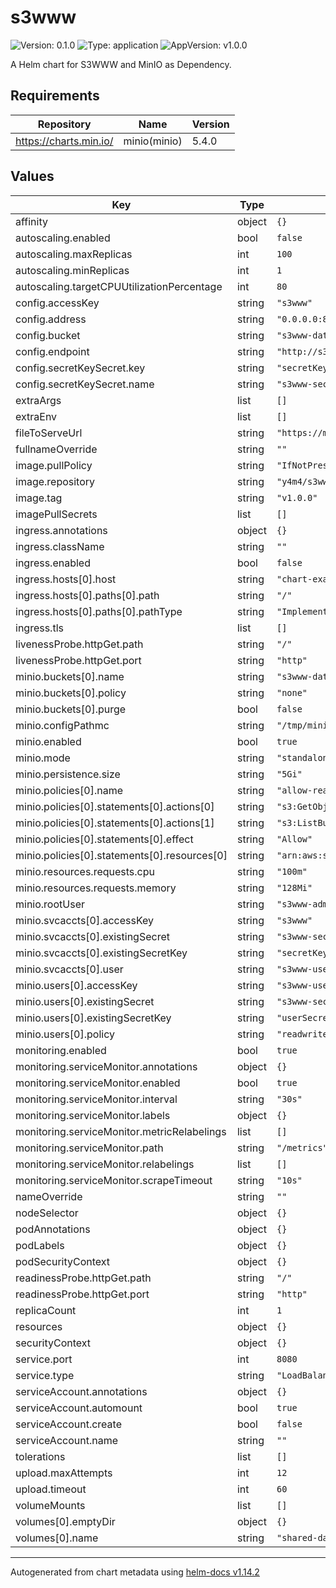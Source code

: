 # s3www

![Version: 0.1.0](https://img.shields.io/badge/Version-0.1.0-informational?style=flat-square) ![Type: application](https://img.shields.io/badge/Type-application-informational?style=flat-square) ![AppVersion: v1.0.0](https://img.shields.io/badge/AppVersion-v1.0.0-informational?style=flat-square)

A Helm chart for S3WWW and MinIO as Dependency.

## Requirements

| Repository | Name | Version |
|------------|------|---------|
| https://charts.min.io/ | minio(minio) | 5.4.0 |

## Values

| Key | Type | Default | Description |
|-----|------|---------|-------------|
| affinity | object | `{}` |  |
| autoscaling.enabled | bool | `false` |  |
| autoscaling.maxReplicas | int | `100` |  |
| autoscaling.minReplicas | int | `1` |  |
| autoscaling.targetCPUUtilizationPercentage | int | `80` |  |
| config.accessKey | string | `"s3www"` |  |
| config.address | string | `"0.0.0.0:8080"` |  |
| config.bucket | string | `"s3www-data"` |  |
| config.endpoint | string | `"http://s3www-minio:9000"` |  |
| config.secretKeySecret.key | string | `"secretKey"` |  |
| config.secretKeySecret.name | string | `"s3www-secret"` |  |
| extraArgs | list | `[]` |  |
| extraEnv | list | `[]` |  |
| fileToServeUrl | string | `"https://media1.giphy.com/media/v1.Y2lkPTc5MGI3NjExYzhrcnV1NnJlZ3J3b3l3ZW83bG5iMGthNWYwZWwxMTIxbGQ3MjU4dCZlcD12MV9pbnRlcm5hbF9naWZfYnlfaWQmY3Q9Zw/VdiQKDAguhDSi37gn1/giphy.gif"` |  |
| fullnameOverride | string | `""` |  |
| image.pullPolicy | string | `"IfNotPresent"` |  |
| image.repository | string | `"y4m4/s3www"` |  |
| image.tag | string | `"v1.0.0"` |  |
| imagePullSecrets | list | `[]` |  |
| ingress.annotations | object | `{}` |  |
| ingress.className | string | `""` |  |
| ingress.enabled | bool | `false` |  |
| ingress.hosts[0].host | string | `"chart-example.local"` |  |
| ingress.hosts[0].paths[0].path | string | `"/"` |  |
| ingress.hosts[0].paths[0].pathType | string | `"ImplementationSpecific"` |  |
| ingress.tls | list | `[]` |  |
| livenessProbe.httpGet.path | string | `"/"` |  |
| livenessProbe.httpGet.port | string | `"http"` |  |
| minio.buckets[0].name | string | `"s3www-data"` |  |
| minio.buckets[0].policy | string | `"none"` |  |
| minio.buckets[0].purge | bool | `false` |  |
| minio.configPathmc | string | `"/tmp/minio/mc/"` |  |
| minio.enabled | bool | `true` |  |
| minio.mode | string | `"standalone"` |  |
| minio.persistence.size | string | `"5Gi"` |  |
| minio.policies[0].name | string | `"allow-read"` |  |
| minio.policies[0].statements[0].actions[0] | string | `"s3:GetObject"` |  |
| minio.policies[0].statements[0].actions[1] | string | `"s3:ListBucket"` |  |
| minio.policies[0].statements[0].effect | string | `"Allow"` |  |
| minio.policies[0].statements[0].resources[0] | string | `"arn:aws:s3:::s3www-data/*"` |  |
| minio.resources.requests.cpu | string | `"100m"` |  |
| minio.resources.requests.memory | string | `"128Mi"` |  |
| minio.rootUser | string | `"s3www-admin"` |  |
| minio.svcaccts[0].accessKey | string | `"s3www"` |  |
| minio.svcaccts[0].existingSecret | string | `"s3www-secret"` |  |
| minio.svcaccts[0].existingSecretKey | string | `"secretKey"` |  |
| minio.svcaccts[0].user | string | `"s3www-user"` |  |
| minio.users[0].accessKey | string | `"s3www-user"` |  |
| minio.users[0].existingSecret | string | `"s3www-secret"` |  |
| minio.users[0].existingSecretKey | string | `"userSecretKey"` |  |
| minio.users[0].policy | string | `"readwrite"` |  |
| monitoring.enabled | bool | `true` |  |
| monitoring.serviceMonitor.annotations | object | `{}` |  |
| monitoring.serviceMonitor.enabled | bool | `true` |  |
| monitoring.serviceMonitor.interval | string | `"30s"` |  |
| monitoring.serviceMonitor.labels | object | `{}` |  |
| monitoring.serviceMonitor.metricRelabelings | list | `[]` |  |
| monitoring.serviceMonitor.path | string | `"/metrics"` |  |
| monitoring.serviceMonitor.relabelings | list | `[]` |  |
| monitoring.serviceMonitor.scrapeTimeout | string | `"10s"` |  |
| nameOverride | string | `""` |  |
| nodeSelector | object | `{}` |  |
| podAnnotations | object | `{}` |  |
| podLabels | object | `{}` |  |
| podSecurityContext | object | `{}` |  |
| readinessProbe.httpGet.path | string | `"/"` |  |
| readinessProbe.httpGet.port | string | `"http"` |  |
| replicaCount | int | `1` |  |
| resources | object | `{}` |  |
| securityContext | object | `{}` |  |
| service.port | int | `8080` |  |
| service.type | string | `"LoadBalancer"` |  |
| serviceAccount.annotations | object | `{}` |  |
| serviceAccount.automount | bool | `true` |  |
| serviceAccount.create | bool | `false` |  |
| serviceAccount.name | string | `""` |  |
| tolerations | list | `[]` |  |
| upload.maxAttempts | int | `12` |  |
| upload.timeout | int | `60` |  |
| volumeMounts | list | `[]` |  |
| volumes[0].emptyDir | object | `{}` |  |
| volumes[0].name | string | `"shared-data"` |  |

----------------------------------------------
Autogenerated from chart metadata using [helm-docs v1.14.2](https://github.com/norwoodj/helm-docs/releases/v1.14.2)
